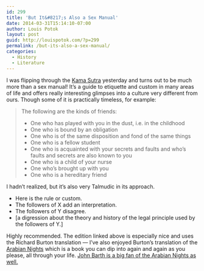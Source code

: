 ```yaml
---
id: 299
title: 'But It&#8217;s Also a Sex Manual'
date: 2014-03-31T15:14:10-07:00
author: Louis Potok
layout: post
guid: http://louispotok.com/?p=299
permalink: /but-its-also-a-sex-manual/
categories:
  - History
  - Literature
---
```

I was flipping through the [Kama Sutra](http://www.amazon.com/gp/product/0600623211/ref=as_li_ss_tl?ie=UTF8&camp=1789&creative=390957&creativeASIN=0600623211&linkCode=as2&tag=capilactio-20) yesterday and turns out to be much more than a sex manual! It&#8217;s a guide to etiquette and custom in many areas of life and offers really interesting glimpses into a culture very different from ours. Though some of it is practically timeless, for example:

> The following are the kinds of friends:
> 
>   * One who has played with you in the dust, i.e. in the childhood
>   * One who is bound by an obligation
>   * One who is of the same disposition and fond of the same things
>   * One who is a fellow student
>   * One who is acquainted with your secrets and faults and who&#8217;s faults and secrets are also known to you
>   * One who is a child of your nurse
>   * One who&#8217;s brought up with you
>   * One who is a hereditary friend

I hadn&#8217;t realized, but it&#8217;s also very Talmudic in its approach.

  * Here is the rule or custom.
  * The followers of X add an interpretation.
  * The followers of Y disagree.
  * [a digression about the theory and history of the legal principle used by the followers of Y.]

Highly recommended. The edition linked above is especially nice and uses the Richard Burton translation &#8212; I&#8217;ve also enjoyed Burton&#8217;s translation of the [Arabian Nights](http://www.amazon.com/gp/product/0375756752/ref=as_li_ss_tl?ie=UTF8&camp=1789&creative=390957&creativeASIN=0375756752&linkCode=as2&tag=capilactio-20) which is a book you can dip into again and again as you please, all through your life. [John Barth is a big fan of the Arabian Nights as well.](http://www.amazon.com/gp/product/0399129979/ref=as_li_ss_tl?ie=UTF8&camp=1789&creative=390957&creativeASIN=0399129979&linkCode=as2&tag=capilactio-20)